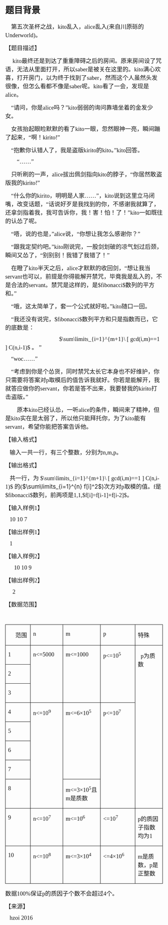 

# 题目背景


<p class="MsoNormal">
<span style="font-size:14.0pt;font-family:&#34;"></span> 
</p>
<p class="MsoNormal">
<span style="font-size:14.0pt;font-family:&#34;">    </span><span style="font-size:14.0pt;font-family:华文楷体;">第五次圣杯之战，</span><span style="font-size:14.0pt;font-family:&#34;">kito</span><span style="font-size:14.0pt;font-family:华文楷体;">乱入，</span><span style="font-size:14.0pt;font-family:&#34;">alice</span><span style="font-size:14.0pt;font-family:华文楷体;">乱入</span><span style="font-size:14.0pt;font-family:&#34;">(</span><span style="font-size:14.0pt;font-family:华文楷体;">来自川原砾的</span><span style="font-size:14.0pt;font-family:&#34;">Underworld)</span><span style="font-size:14.0pt;font-family:华文楷体;">。</span><span style="font-size:14.0pt;font-family:&#34;"></span> 
</p>
<p class="MsoNormal">
<span style="font-size:14.0pt;font-family:华文楷体;">【题目描述】</span><span style="font-size:14.0pt;font-family:&#34;"></span> 
</p>
<p class="MsoNormal">
<span style="font-size:14.0pt;font-family:&#34;">     kito</span><span style="font-size:14.0pt;font-family:华文楷体;">最终还是到达了重重障碍之后的房间。原来房间设了咒语，无法从里面打开，所以</span><span style="font-size:14.0pt;font-family:&#34;">saber</span><span style="font-size:14.0pt;font-family:华文楷体;">是被关在这里的。</span><span style="font-size:14.0pt;font-family:&#34;">kito</span><span style="font-size:14.0pt;font-family:华文楷体;">满心欢喜，打开房门，以为终于找到了</span><span style="font-size:14.0pt;font-family:&#34;">saber</span><span style="font-size:14.0pt;font-family:华文楷体;">，然而这个人虽然头发很像，但怎么看都不像是</span><span style="font-size:14.0pt;font-family:&#34;">saber</span><span style="font-size:14.0pt;font-family:华文楷体;">呢。</span><span style="font-size:14.0pt;font-family:&#34;">kito</span><span style="font-size:14.0pt;font-family:华文楷体;">看了一会，发现是</span><span style="font-size:14.0pt;font-family:&#34;">alice</span><span style="font-size:14.0pt;font-family:华文楷体;">。</span><span style="font-size:14.0pt;font-family:&#34;"></span> 
</p>
<p class="MsoNormal">
<span style="font-size:14.0pt;font-family:&#34;">    </span><span style="font-size:14.0pt;font-family:华文楷体;">“请问，你是</span><span style="font-size:14.0pt;font-family:&#34;">alice</span><span style="font-size:14.0pt;font-family:华文楷体;">吗？”</span><span style="font-size:14.0pt;font-family:&#34;">kito</span><span style="font-size:14.0pt;font-family:华文楷体;">弱弱的询问靠墙坐着的金发少女。</span><span style="font-size:14.0pt;font-family:&#34;"></span> 
</p>
<p class="MsoNormal">
<span style="font-size:14.0pt;font-family:&#34;">    </span><span style="font-size:14.0pt;font-family:华文楷体;">女孩抬起眼睑默默的看了</span><span style="font-size:14.0pt;font-family:&#34;">kito</span><span style="font-size:14.0pt;font-family:华文楷体;">一眼，忽然眼神一亮，瞬间蹦了起来，“啊！</span><span style="font-size:14.0pt;font-family:&#34;">kirito!</span><span style="font-size:14.0pt;font-family:华文楷体;">”</span><span style="font-size:14.0pt;font-family:&#34;"></span> 
</p>
<p class="MsoNormal">
<span style="font-size:14.0pt;font-family:&#34;">    </span><span style="font-size:14.0pt;font-family:华文楷体;">“抱歉你认错人了，我是盗版</span><span style="font-size:14.0pt;font-family:&#34;">kirito</span><span style="font-size:14.0pt;font-family:华文楷体;">的</span><span style="font-size:14.0pt;font-family:&#34;">kito</span><span style="font-size:14.0pt;font-family:华文楷体;">。”</span><span style="font-size:14.0pt;font-family:&#34;">kito</span><span style="font-size:14.0pt;font-family:华文楷体;">回答。</span><span style="font-size:14.0pt;font-family:&#34;"></span> 
</p>
<p class="MsoNormal" style="text-indent:28.0pt;">
<span style="font-size:14.0pt;font-family:华文楷体;">“……”</span><span style="font-size:14.0pt;font-family:&#34;"></span> 
</p>
<p class="MsoNormal">
<span style="font-size:14.0pt;font-family:&#34;">    </span><span style="font-size:14.0pt;font-family:华文楷体;">只听刷的一声，</span><span style="font-size:14.0pt;font-family:&#34;">alice</span><span style="font-size:14.0pt;font-family:华文楷体;">拔出佩剑指向</span><span style="font-size:14.0pt;font-family:&#34;">kito</span><span style="font-size:14.0pt;font-family:华文楷体;">的脖子，“你居然敢盗版我的</span><span style="font-size:14.0pt;font-family:&#34;">kirito!</span><span style="font-size:14.0pt;font-family:华文楷体;">”</span><span style="font-size:14.0pt;font-family:&#34;"></span> 
</p>
<p class="MsoNormal">
<span style="font-size:14.0pt;font-family:&#34;">    </span><span style="font-size:14.0pt;font-family:华文楷体;">“什么你的</span><span style="font-size:14.0pt;font-family:&#34;">kirito</span><span style="font-size:14.0pt;font-family:华文楷体;">，明明是人家……”，</span><span style="font-size:14.0pt;font-family:&#34;">kito</span><span style="font-size:14.0pt;font-family:华文楷体;">说到这里立马闭嘴，改变话题，“话说好歹是我找到的你，不感谢我就算了，还拿剑指着我，我可告诉你，我！害！怕！了！”</span><span style="font-size:14.0pt;font-family:&#34;">kito</span><span style="font-size:14.0pt;font-family:华文楷体;">一如既往的认怂了呢。</span><span style="font-size:14.0pt;font-family:&#34;"></span> 
</p>
<p class="MsoNormal">
<span style="font-size:14.0pt;font-family:&#34;">    </span><span style="font-size:14.0pt;font-family:华文楷体;">“唔，说的也是，”</span><span style="font-size:14.0pt;font-family:&#34;">alice</span><span style="font-size:14.0pt;font-family:华文楷体;">说，“你想让我怎么感谢你？”</span><span style="font-size:14.0pt;font-family:&#34;"></span> 
</p>
<p class="MsoNormal">
<span style="font-size:14.0pt;font-family:&#34;">    </span><span style="font-size:14.0pt;font-family:华文楷体;">“跟我定契约吧。”</span><span style="font-size:14.0pt;font-family:&#34;">kito</span><span style="font-size:14.0pt;font-family:华文楷体;">刚说完，一股剑划破的凉气划过后颈，瞬间又怂了，“别别别！我错了我错了！”</span><span style="font-size:14.0pt;font-family:&#34;"></span> 
</p>
<p class="MsoNormal">
<span style="font-size:14.0pt;font-family:&#34;">    </span><span style="font-size:14.0pt;font-family:华文楷体;">在瞪了</span><span style="font-size:14.0pt;font-family:&#34;">kito</span><span style="font-size:14.0pt;font-family:华文楷体;">半天之后，</span><span style="font-size:14.0pt;font-family:&#34;">alice</span><span style="font-size:14.0pt;font-family:华文楷体;">才默默的收回剑，“想让我当</span><span style="font-size:14.0pt;font-family:&#34;">servant</span><span style="font-size:14.0pt;font-family:华文楷体;">也可以，前提是你得能解开禁咒，毕竟我是乱入的，不是合法的</span><span style="font-size:14.0pt;font-family:&#34;">servant</span><span style="font-size:14.0pt;font-family:华文楷体;">。禁咒是这样的，是</span><span style="font-size:14.0pt;font-family:&#34;">$fibonacci$</span><span style="font-size:14.0pt;font-family:华文楷体;">数列的平方和。”</span><span style="font-size:14.0pt;font-family:&#34;"></span> 
</p>
<p class="MsoNormal">
<span style="font-size:14.0pt;font-family:&#34;">    </span><span style="font-size:14.0pt;font-family:华文楷体;">“哦，这太简单了，套一个公式就好啦。”</span><span style="font-size:14.0pt;font-family:&#34;">kito</span><span style="font-size:14.0pt;font-family:华文楷体;">随口一回。</span><span style="font-size:14.0pt;font-family:&#34;"></span> 
</p>
<p class="MsoNormal">
<span style="font-size:14.0pt;font-family:&#34;">    </span><span style="font-size:14.0pt;font-family:华文楷体;">“我还没有说完，</span><span style="font-size:14.0pt;font-family:&#34;">$fibonacci$</span><span style="font-size:14.0pt;font-family:华文楷体;">数列平方和只是指数而已，它的底数是：</span> 
</p>
<p class="MsoNormal">
<span style="font-family:华文楷体;font-size:14pt;">                                     $\sum\limits_{i=1}^{m+1}\ [ gcd(i,m)==1 ] C(n,i-1)$ 。 ”</span> 
</p>
<p class="MsoNormal">
<span style="font-size:10.5pt;font-family:&#34;"></span> 
</p>
<p class="MsoNormal">
<span style="font-size:14.0pt;font-family:&#34;">    </span><span style="font-size:14.0pt;font-family:华文楷体;">“</span><span style="font-size:14.0pt;font-family:&#34;">woc</span><span style="font-size:14.0pt;font-family:华文楷体;">……”</span><span style="font-size:14.0pt;font-family:&#34;"></span> 
</p>
<p class="MsoNormal">
<span style="font-size:14.0pt;font-family:&#34;">    </span><span style="font-size:14.0pt;font-family:华文楷体;">“考虑到你是个怂货，同时禁咒太长它本身也不好维护，你只需要将答案对</span><span style="font-size:14.0pt;font-family:&#34;">p</span><span style="font-size:14.0pt;font-family:华文楷体;">取模后的值告诉我就好。你若是能解开，我就答应做你的</span><span style="font-size:14.0pt;font-family:&#34;">servant</span><span style="font-size:14.0pt;font-family:华文楷体;">，你若是答不出来，我要替我的</span><span style="font-size:14.0pt;font-family:&#34;">kirito</span><span style="font-size:14.0pt;font-family:华文楷体;">打击盗版。”</span><span style="font-size:14.0pt;font-family:&#34;"></span> 
</p>
<p class="MsoNormal" style="text-indent:28.0pt;">
<span style="font-size:14.0pt;font-family:华文楷体;">原本</span><span style="font-size:14.0pt;font-family:&#34;">kito</span><span style="font-size:14.0pt;font-family:华文楷体;">已经认怂，一听</span><span style="font-size:14.0pt;font-family:&#34;">alice</span><span style="font-size:14.0pt;font-family:华文楷体;">的条件，瞬间来了精神，但是</span><span style="font-size:14.0pt;font-family:&#34;">kito</span><span style="font-size:14.0pt;font-family:华文楷体;">实在是太弱了，所以他只能拜托你，为了</span><span style="font-size:14.0pt;font-family:&#34;">kito</span><span style="font-size:14.0pt;font-family:华文楷体;">能有</span><span style="font-size:14.0pt;font-family:&#34;">servant</span><span style="font-size:14.0pt;font-family:华文楷体;">，希望你能把答案告诉他。</span><span style="font-size:14.0pt;font-family:&#34;"></span> 
</p>
<p class="MsoNormal">
<span style="font-size:14.0pt;font-family:&#34;"></span> 
</p>
<p class="MsoNormal">
<span style="font-size:14.0pt;font-family:华文楷体;">【输入格式】</span><span style="font-size:14.0pt;font-family:&#34;"></span> 
</p>
<p class="MsoNormal">
<span style="font-size:14.0pt;font-family:&#34;">   </span><span style="font-size:14.0pt;font-family:华文楷体;">输入一共一行，有三个整数，分别为</span><span style="font-size:14.0pt;font-family:&#34;">n,m,p</span><span style="font-size:14.0pt;font-family:华文楷体;">。</span><span style="font-size:14.0pt;font-family:&#34;"></span> 
</p>
<p class="MsoNormal">
<span style="font-size:14.0pt;font-family:华文楷体;">【输出格式】</span><span style="font-size:14.0pt;font-family:&#34;"></span> 
</p>
<p class="MsoNormal">
<span style="font-size:14.0pt;font-family:&#34;">   </span><span style="font-size:14.0pt;font-family:华文楷体;">共一行，为</span><span style="font-size:14.0pt;font-family:&#34;"></span><span style="font-size:14.0pt;font-family:&#34;"> $\sum\limits_{i=1}^{m+1}\ [ gcd(i,m)==1 ] C(n,i-1)$ </span><span style="font-size:14.0pt;font-family:华文楷体;">的(</span><span style="font-size:14pt;">$\sum\limits_{i=1}^{n} f[i]^2$)</span><span style="font-size:14.0pt;font-family:华文楷体;">次方对</span><span style="font-size:14.0pt;font-family:&#34;">p</span><span style="font-size:14.0pt;font-family:华文楷体;">取模的值。</span><span style="font-size:14.0pt;font-family:&#34;">f</span><span style="font-size:14.0pt;font-family:华文楷体;">是</span><span style="font-size:14.0pt;font-family:&#34;">$fibonacci$</span><span style="font-size:14.0pt;font-family:华文楷体;">数列，前两项是</span><span style="font-size:14.0pt;font-family:&#34;">1,1,$f[i]=f[i-1]+f[i-2]$</span><span style="font-size:14.0pt;font-family:华文楷体;">。</span><span style="font-size:14.0pt;font-family:&#34;"></span> 
</p>
<p class="MsoNormal">
<span style="font-size:14.0pt;font-family:华文楷体;">【输入样例</span><span style="font-size:14.0pt;font-family:&#34;">1</span><span style="font-size:14.0pt;font-family:华文楷体;">】</span><span style="font-size:14.0pt;font-family:&#34;"></span> 
</p>
<p class="MsoNormal">
<span style="font-size:14.0pt;font-family:&#34;">   10 10 7</span> 
</p>
<p class="MsoNormal">
<span style="font-size:14.0pt;font-family:华文楷体;">【输出样例</span><span style="font-size:14.0pt;font-family:&#34;">1</span><span style="font-size:14.0pt;font-family:华文楷体;">】</span><span style="font-size:14.0pt;font-family:&#34;"></span> 
</p>
<p class="MsoNormal">
<span style="font-size:14.0pt;font-family:&#34;">   1</span> 
</p>
<p class="MsoNormal">
<span style="font-size:14.0pt;font-family:华文楷体;">【输入样例</span><span style="font-size:14.0pt;font-family:&#34;">2</span><span style="font-size:14.0pt;font-family:华文楷体;">】</span><span style="font-size:14.0pt;font-family:&#34;"></span> 
</p>
<p class="MsoNormal" style="text-indent:21.0pt;">
<span style="font-size:14.0pt;font-family:&#34;">10
10 9</span> 
</p>
<p class="MsoNormal">
<span style="font-size:14.0pt;font-family:华文楷体;">【输出样例</span><span style="font-size:14.0pt;font-family:&#34;">2</span><span style="font-size:14.0pt;font-family:华文楷体;">】</span><span style="font-size:14.0pt;font-family:&#34;"></span> 
</p>
<p class="MsoNormal" style="text-indent:14.0pt;">
<span style="font-size:14.0pt;font-family:&#34;"> 2</span> 
</p>
<p class="MsoNormal">
<span style="font-size:14.0pt;font-family:&#34;"></span> 
</p>
<p class="MsoNormal">
<span style="font-size:14.0pt;font-family:华文楷体;">【数据范围】</span><span style="font-size:14.0pt;font-family:&#34;"></span> 
</p>
<p class="MsoNormal">
<span style="font-size:14.0pt;font-family:&#34;">   </span> 
</p>
<table class="MsoTableGrid" style="border-collapse:collapse;border:none;" border="1" cellspacing="0" cellpadding="0">
<tbody>
<tr>
<td width="102" valign="top" style="border:solid black 1.0pt;">
<p class="MsoNormal">
<span style="font-size:14.0pt;font-family:华文楷体;">     范围</span><span style="font-size:14.0pt;font-family:&#34;"></span> 
</p>
</td>
<td width="123" valign="top" style="border:solid black 1.0pt;">
<p class="MsoNormal">
<span style="font-size:14.0pt;font-family:&#34;">n</span> 
</p>
</td>
<td width="142" valign="top" style="border:solid black 1.0pt;">
<p class="MsoNormal">
<span style="font-size:14.0pt;font-family:&#34;">m</span> 
</p>
</td>
<td width="142" valign="top" style="border:solid black 1.0pt;">
<p class="MsoNormal">
<span style="font-size:14.0pt;font-family:&#34;">p</span> 
</p>
</td>
<td width="132" valign="top" style="border:solid black 1.0pt;">
<p class="MsoNormal">
<span style="font-size:14.0pt;font-family:华文楷体;">特殊</span><span style="font-size:14.0pt;font-family:&#34;"></span> 
</p>
</td>
</tr>
<tr>
<td width="102" valign="top" style="border:solid black 1.0pt;">
<p class="MsoNormal">
<span style="font-size:14.0pt;font-family:&#34;">1</span> 
</p>
</td>
<td width="123" valign="top" style="border:solid black 1.0pt;" rowspan="3">
<p class="MsoNormal">
<span style="font-size:14.0pt;font-family:&#34;">n&lt;=5000</span> 
</p>
</td>
<td width="142" valign="top" style="border:solid black 1.0pt;" rowspan="3">
<p class="MsoNormal">
<span style="font-size:14.0pt;font-family:&#34;">m&lt;=1000</span> 
</p>
</td>
<td width="142" valign="top" style="border:solid black 1.0pt;" rowspan="3">
<p class="MsoNormal">
<span style="font-size:14.0pt;font-family:&#34;">p&lt;=10<sup>5</sup></span> 
</p>
</td>
<td width="132" valign="top" style="border:solid black 1.0pt;" rowspan="8">
<p class="MsoNormal">
<span style="font-size:14.0pt;font-family:&#34;"></span> 
</p>
<p class="MsoNormal">
<span style="font-size:14.0pt;font-family:&#34;"></span> 
</p>
<p class="MsoNormal">
<span style="font-size:14.0pt;font-family:&#34;"></span> 
</p>
<p class="MsoNormal">
<span style="font-size:14.0pt;font-family:&#34;"></span> 
</p>
<p class="MsoNormal" style="text-indent:7.0pt;">
<span style="font-size:14.0pt;font-family:&#34;">p</span><span style="font-size:14.0pt;font-family:华文楷体;">为质数</span><span style="font-size:14.0pt;font-family:&#34;"></span> 
</p>
</td>
</tr>
<tr>
<td width="102" valign="top" style="border:solid black 1.0pt;">
<p class="MsoNormal">
<span style="font-size:14.0pt;font-family:&#34;">2</span> 
</p>
</td>
</tr>
<tr>
<td width="102" valign="top" style="border:solid black 1.0pt;">
<p class="MsoNormal">
<span style="font-size:14.0pt;font-family:&#34;">3</span> 
</p>
</td>
</tr>
<tr>
<td width="102" valign="top" style="border:solid black 1.0pt;">
<p class="MsoNormal">
<span style="font-size:14.0pt;font-family:&#34;">4</span> 
</p>
</td>
<td width="123" valign="top" style="border:solid black 1.0pt;" rowspan="5">
<p class="MsoNormal">
<span style="font-size:14.0pt;font-family:&#34;">n&lt;=10<sup>9</sup></span> 
</p>
</td>
<td width="142" valign="top" style="border:solid black 1.0pt;" rowspan="4">
<p class="MsoNormal">
<span style="font-size:14.0pt;font-family:&#34;">m&lt;=6</span><span style="font-size:14.0pt;font-family:华文楷体;">×</span><span style="font-size:14.0pt;font-family:&#34;">10<sup>5</sup></span> 
</p>
</td>
<td width="142" valign="top" style="border:solid black 1.0pt;" rowspan="5">
<p class="MsoNormal">
<span style="font-size:14.0pt;font-family:&#34;">p&lt;=10<sup>7</sup></span> 
</p>
</td>
</tr>
<tr>
<td width="102" valign="top" style="border:solid black 1.0pt;">
<p class="MsoNormal">
<span style="font-size:14.0pt;font-family:&#34;">5</span> 
</p>
</td>
</tr>
<tr>
<td width="102" valign="top" style="border:solid black 1.0pt;">
<p class="MsoNormal">
<span style="font-size:14.0pt;font-family:&#34;">6</span> 
</p>
</td>
</tr>
<tr>
<td width="102" valign="top" style="border:solid black 1.0pt;">
<p class="MsoNormal">
<span style="font-size:14.0pt;font-family:&#34;">7</span> 
</p>
</td>
</tr>
<tr>
<td width="102" valign="top" style="border:solid black 1.0pt;">
<p class="MsoNormal">
<span style="font-size:14.0pt;font-family:&#34;">8</span> 
</p>
</td>
<td width="142" valign="top" style="border:solid black 1.0pt;">
<p class="MsoNormal">
<span style="font-size:14.0pt;font-family:&#34;">m&lt;=3</span><span style="font-size:14.0pt;font-family:华文楷体;">×</span><span style="font-size:14.0pt;font-family:&#34;">10<sup>5</sup></span><span style="font-size:14.0pt;font-family:华文楷体;">且</span><span style="font-size:14.0pt;font-family:&#34;">m</span><span style="font-size:14.0pt;font-family:华文楷体;">是质数</span><span style="font-size:14.0pt;font-family:&#34;"></span> 
</p>
</td>
</tr>
<tr>
<td width="102" valign="top" style="border:solid black 1.0pt;">
<p class="MsoNormal">
<span style="font-size:14.0pt;font-family:&#34;">9</span> 
</p>
</td>
<td width="123" valign="top" style="border:solid black 1.0pt;">
<p class="MsoNormal">
<span style="font-size:14.0pt;font-family:&#34;">n&lt;=10<sup>7</sup></span> 
</p>
</td>
<td width="142" valign="top" style="border:solid black 1.0pt;">
<p class="MsoNormal">
<span style="font-size:14.0pt;font-family:&#34;">m&lt;=10<sup>6</sup></span> 
</p>
</td>
<td width="142" valign="top" style="border:solid black 1.0pt;">
<p class="MsoNormal">
<span style="font-size:14.0pt;font-family:&#34;">&lt;=10<sup>7</sup></span> 
</p>
</td>
<td width="132" valign="top" style="border:solid black 1.0pt;">
<p class="MsoNormal">
<span style="font-size:14.0pt;font-family:&#34;">p</span><span style="font-size:14.0pt;font-family:华文楷体;">的质因子指数均为</span><span style="font-size:14.0pt;font-family:&#34;">1</span> 
</p>
</td>
</tr>
<tr>
<td width="102" valign="top" style="border:solid black 1.0pt;">
<p class="MsoNormal">
<span style="font-size:14.0pt;font-family:&#34;">10</span> 
</p>
</td>
<td width="123" valign="top" style="border:solid black 1.0pt;">
<p class="MsoNormal">
<span style="font-size:14.0pt;font-family:&#34;">n&lt;=10<sup>8</sup></span> 
</p>
</td>
<td width="142" valign="top" style="border:solid black 1.0pt;">
<p class="MsoNormal">
<span style="font-size:14.0pt;font-family:&#34;">m&lt;=3</span><span style="font-size:14.0pt;font-family:华文楷体;">×</span><span style="font-size:14.0pt;font-family:&#34;">10<sup>4</sup></span> 
</p>
</td>
<td width="142" valign="top" style="border:solid black 1.0pt;">
<p class="MsoNormal">
<span style="font-size:14.0pt;font-family:&#34;">&lt;=4</span><span style="font-size:14.0pt;font-family:华文楷体;">×</span><span style="font-size:14.0pt;font-family:&#34;">10<sup>6</sup></span> 
</p>
</td>
<td width="132" valign="top" style="border:solid black 1.0pt;">
<p class="MsoNormal">
<span style="font-size:14.0pt;font-family:&#34;">m</span><span style="font-size:14.0pt;font-family:华文楷体;">是质数，</span><span style="font-size:14.0pt;font-family:&#34;">p</span><span style="font-size:14.0pt;font-family:华文楷体;">是正整数</span><span style="font-size:14.0pt;font-family:&#34;"></span> 
</p>
</td>
</tr>
</tbody>
</table>
<p class="MsoNormal">
<span style="font-size:14.0pt;font-family:&#34;"></span> 
</p>
<p class="MsoNormal">
<span style="font-size:14.0pt;font-family:华文楷体;">数据</span><span style="font-size:14.0pt;font-family:&#34;">100%</span><span style="font-size:14.0pt;font-family:华文楷体;">保证</span><span style="font-size:14.0pt;font-family:&#34;">p</span><span style="font-size:14.0pt;font-family:华文楷体;">的质因子个数不会超过</span><span style="font-size:14.0pt;font-family:&#34;">4</span><span style="font-size:14.0pt;font-family:华文楷体;">个。</span><span style="font-size:14.0pt;font-family:&#34;"></span> 
</p>
<p class="MsoNormal">
<span style="font-size:14.0pt;font-family:华文楷体;">【来源】</span><span style="font-size:14.0pt;font-family:&#34;"></span> 
</p>
<p class="MsoNormal">
<span style="font-size:14.0pt;font-family:&#34;">   hzoi 2016</span> 
</p>
<p class="MsoNormal">
<span style="font-size:14.0pt;font-family:&#34;"></span> 
</p>
<p>
<br/>
</p>
